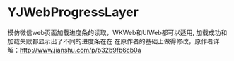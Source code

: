 # YJWebProgressLayer
模仿微信web页面加载进度条的读取，WKWeb和UIWeb都可以适用, 加载成功和加载失败都显示出了不同的进度条在在
在原作者的基础上做得修改，原作者详解：http://www.jianshu.com/p/b32b9fb6cb0a

